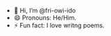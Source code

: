 - 👋 Hi, I’m @fri-owi-ido
- 😄 Pronouns: He/Him.
- ⚡ Fun fact: I love writng poems.

<!---
fri-owi-ido/fri-owi-ido is a ✨ special ✨ repository because its `README.md` (this file) appears on your GitHub profile.
You can click the Preview link to take a look at your changes.
--->
